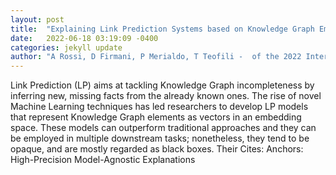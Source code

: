 ```yaml
---
layout: post
title:  "Explaining Link Prediction Systems based on Knowledge Graph Embeddings"
date:   2022-06-18 03:19:09 -0400
categories: jekyll update
author: "A Rossi, D Firmani, P Merialdo, T Teofili -  of the 2022 International Conference on , 2022"
---
```

Link Prediction (LP) aims at tackling Knowledge Graph incompleteness by inferring new, missing facts from the already known ones. The rise of novel Machine Learning techniques has led researchers to develop LP models that represent Knowledge Graph elements as vectors in an embedding space. These models can outperform traditional approaches and they can be employed in multiple downstream tasks; nonetheless, they tend to be opaque, and are mostly regarded as black boxes. Their  Cites: Anchors: High-Precision Model-Agnostic Explanations